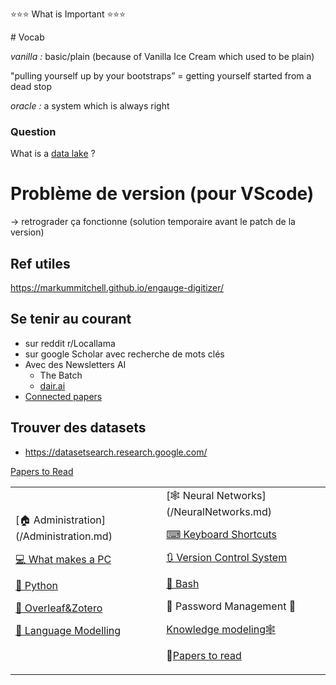 ⭐⭐⭐ What is Important ⭐⭐⭐


<table>
<tr>
<td>
[🏠 Administration](/Administration.md)

[💻 What makes a PC](/WhatMakesAPC.md)

[🐍 Python](/Python.md)

[📄 Overleaf&Zotero](/OverleafZotero.md)

[💬 Language Modelling](/LanguageModeling.md)
</td>
<td>
[🕸 Neural Networks](/NeuralNetworks.md)

[⌨ Keyboard Shortcuts](/KeyboardShortcuts.md)

[🔃 Version Control System](/VCS.md)

[🤖 Bash](/Bash.md)

🔑 Password Management 🔑

[Knowledge modeling🕸️](/KnowledgeModeling.md)

📄[Papers to read](/PapersToRead.md)
</td>
# Vocab

*vanilla  :* basic/plain (because of Vanilla Ice Cream which used to be plain)

"pulling yourself up by your bootstraps” = getting yourself started from a dead stop

*oracle :* a system which is always right

### Question

What is a [data lake](https://en.wikipedia.org/wiki/Data_lake) ?

# Problème de version (pour VScode)

→ retrograder ça fonctionne (solution temporaire avant le patch de la version)

## Ref utiles

https://markummitchell.github.io/engauge-digitizer/

## Se tenir au courant

- sur reddit r/Locallama
- sur google Scholar avec recherche de mots clés
- Avec des Newsletters AI
    - The Batch
    - [dair.ai](https://nlp.elvissaravia.com/)
- [Connected papers](https://www.connectedpapers.com/)

## Trouver des datasets

- https://datasetsearch.research.google.com/

[Papers to Read](https://www.notion.so/Papers-to-Read-e6ccbbda225c44fdb7d613be8ec5c50d?pvs=21)